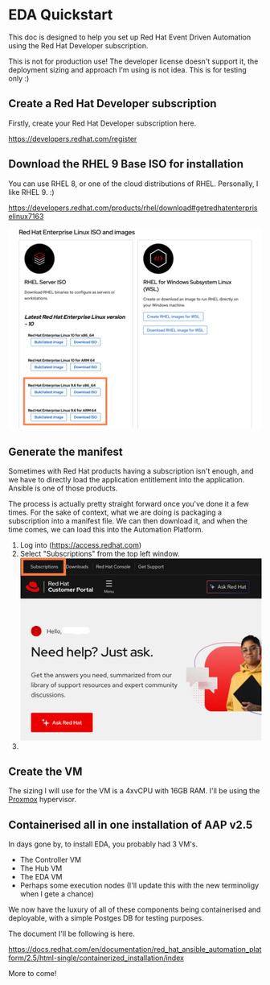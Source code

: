 # EDA Quickstart
This doc is designed to help you set up Red Hat Event Driven Automation using the Red Hat Developer subscription.

This is not for production use! The developer license doesn't support it, the deployment sizing and approach I'm using is not idea. This is for testing only :) 

## Create a Red Hat Developer subscription

Firstly, create your Red Hat Developer subscription here.

https://developers.redhat.com/register

## Download the RHEL 9 Base ISO for installation
You can use RHEL 8, or one of the cloud distributions of RHEL. Personally, I like RHEL 9. :) 

https://developers.redhat.com/products/rhel/download#getredhatenterpriselinux7163

![ISO Download Image](images/get_iso.png)

## Generate the manifest
Sometimes with Red Hat products having a subscription isn't enough, and we have to directly load the application entitlement into the application. Ansible is one of those products.

The process is actually pretty straight forward once you've done it a few times. For the sake of context, what we are doing is packaging a subscription into a manifest file. We can then download it, and when the time comes, we can load this into the Automation Platform.

1. Log into (https://access.redhat.com)
2. Select "Subscriptions" from the top left window.
![RH Subscriptions](images/rh_subscriptions.png)
3. 

## Create the VM
The sizing I will use for the VM is a 4xvCPU with 16GB RAM. I'll be using the [Proxmox](https://www.proxmox.com/en/) hypervisor.



## Containerised all in one installation of AAP v2.5
In days gone by, to install EDA, you probably had 3 VM's. 

* The Controller VM
* The Hub VM
* The EDA VM
* Perhaps some execution nodes (I'll update this with the new terminoligy when I gete a chance)

We now have the luxury of all of these components being containerised and deployable, with a simple Postges DB for testing purposes.

The document I'll be following is here. 

https://docs.redhat.com/en/documentation/red_hat_ansible_automation_platform/2.5/html-single/containerized_installation/index

More to come!